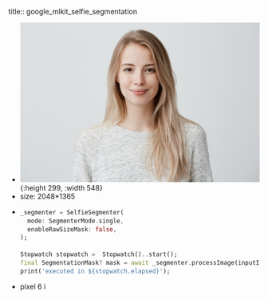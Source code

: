 title:: google_mlkit_selfie_segmentation

- ![id_photo.jpg](../assets/id_photo_1654426412190_0.jpg){:height 299, :width 548}
- size: 2048*1365
- ```dart
  _segmenter = SelfieSegmenter(
    mode: SegmenterMode.single,
    enableRawSizeMask: false,
  );
  
  Stopwatch stopwatch =  Stopwatch()..start();
  final SegmentationMask? mask = await _segmenter.processImage(inputImage);
  print('executed in ${stopwatch.elapsed}');
  ```
- pixel 6 i